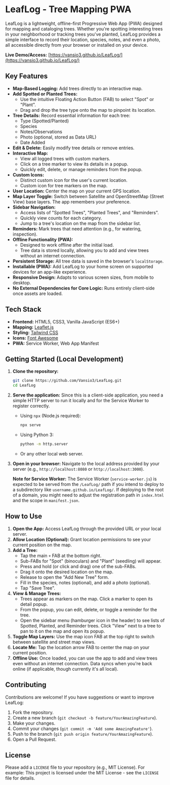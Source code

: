 # LeafLog - Tree Mapping PWA

LeafLog is a lightweight, offline-first Progressive Web App (PWA) designed for mapping and cataloging trees. Whether you're spotting interesting trees in your neighborhood or tracking trees you've planted, LeafLog provides a simple interface to record their location, species, notes, and even a photo, all accessible directly from your browser or installed on your device.

**Live Demo/Access:** [https://vansio3.github.io/LeafLog/](https://vansio3.github.io/LeafLog/) 

## Key Features

*   **Map-Based Logging:** Add trees directly to an interactive map.
*   **Add Spotted or Planted Trees:**
    *   Use the intuitive Floating Action Button (FAB) to select "Spot" or "Plant".
    *   Drag and drop the tree type onto the map to pinpoint its location.
*   **Tree Details:** Record essential information for each tree:
    *   Type (Spotted/Planted)
    *   Species
    *   Notes/Observations
    *   Photo (optional, stored as Data URL)
    *   Date Added
*   **Edit & Delete:** Easily modify tree details or remove entries.
*   **Interactive Map:**
    *   View all logged trees with custom markers.
    *   Click on a tree marker to view its details in a popup.
    *   Quickly edit, delete, or manage reminders from the popup.
*   **Custom Icons:**
    *   Distinct custom icon for the user's current location.
    *   Custom icon for tree markers on the map.
*   **User Location:** Center the map on your current GPS location.
*   **Map Layer Toggle:** Switch between Satellite and OpenStreetMap (Street View) base layers. The app remembers your preference.
*   **Sidebar Navigation:**
    *   Access lists of "Spotted Trees", "Planted Trees", and "Reminders".
    *   Quickly view counts for each category.
    *   Jump to a tree's location on the map from the sidebar list.
*   **Reminders:** Mark trees that need attention (e.g., for watering, inspection).
*   **Offline Functionality (PWA):**
    *   Designed to work offline after the initial load.
    *   Tree data is stored locally, allowing you to add and view trees without an internet connection.
*   **Persistent Storage:** All tree data is saved in the browser's `localStorage`.
*   **Installable (PWA):** Add LeafLog to your home screen on supported devices for an app-like experience.
*   **Responsive Design:** Adapts to various screen sizes, from mobile to desktop.
*   **No External Dependencies for Core Logic:** Runs entirely client-side once assets are loaded.

## Tech Stack

*   **Frontend:** HTML5, CSS3, Vanilla JavaScript (ES6+)
*   **Mapping:** [Leaflet.js](https://leafletjs.com/)
*   **Styling:** [Tailwind CSS](https://tailwindcss.com/)
*   **Icons:** [Font Awesome](https://fontawesome.com/)
*   **PWA:** Service Worker, Web App Manifest

## Getting Started (Local Development)

1.  **Clone the repository:**
    ```bash
    git clone https://github.com/Vansio3/LeafLog.git
    cd LeafLog
    ```
2.  **Serve the application:**
    Since this is a client-side application, you need a simple HTTP server to run it locally and for the Service Worker to register correctly.
    *   Using `npx` (Node.js required):
        ```bash
        npx serve
        ```
    *   Using Python 3:
        ```bash
        python -m http.server
        ```
    *   Or any other local web server.
3.  **Open in your browser:**
    Navigate to the local address provided by your server (e.g., `http://localhost:8080` or `http://localhost:3000`).

    **Note for Service Worker:** The Service Worker (`service-worker.js`) is expected to be served from the `/LeafLog/` path if you intend to deploy to a subdirectory like `username.github.io/LeafLog/`. If deploying to the root of a domain, you might need to adjust the registration path in `index.html` and the scope in `manifest.json`.

## How to Use

1.  **Open the App:** Access LeafLog through the provided URL or your local server.
2.  **Allow Location (Optional):** Grant location permissions to see your current position on the map.
3.  **Add a Tree:**
    *   Tap the main `+` FAB at the bottom right.
    *   Sub-FABs for "Spot" (binoculars) and "Plant" (seedling) will appear.
    *   Press and hold (or click and drag) one of the sub-FABs.
    *   Drag it onto the desired location on the map.
    *   Release to open the "Add New Tree" form.
    *   Fill in the species, notes (optional), and add a photo (optional).
    *   Tap "Save Tree".
4.  **View & Manage Trees:**
    *   Trees appear as markers on the map. Click a marker to open its detail popup.
    *   From the popup, you can edit, delete, or toggle a reminder for the tree.
    *   Open the sidebar menu (hamburger icon in the header) to see lists of Spotted, Planted, and Reminder trees. Click "View" next to a tree to pan to it on the map and open its popup.
5.  **Toggle Map Layers:** Use the map icon FAB at the top right to switch between satellite and street map views.
6.  **Locate Me:** Tap the location arrow FAB to center the map on your current position.
7.  **Offline Use:** Once loaded, you can use the app to add and view trees even without an internet connection. Data syncs when you're back online (if applicable, though currently it's all local).

## Contributing

Contributions are welcome! If you have suggestions or want to improve LeafLog:

1.  Fork the repository.
2.  Create a new branch (`git checkout -b feature/YourAmazingFeature`).
3.  Make your changes.
4.  Commit your changes (`git commit -m 'Add some AmazingFeature'`).
5.  Push to the branch (`git push origin feature/YourAmazingFeature`).
6.  Open a Pull Request.

## License

Please add a `LICENSE` file to your repository (e.g., MIT License). For example:
This project is licensed under the MIT License - see the `LICENSE` file for details.
